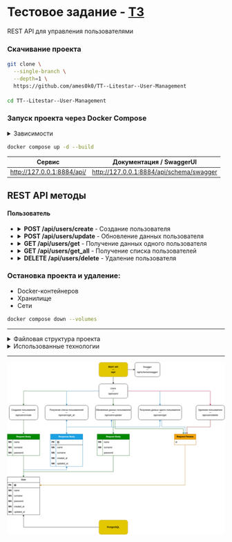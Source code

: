 # Тестовое задание - [ТЗ](../data/TestTask.txt)<br />

REST API для управления пользователями

### Скачивание проекта
```bash
git clone \
  --single-branch \
  --depth=1 \
  https://github.com/ames0k0/TT--Litestar--User-Management

cd TT--Litestar--User-Management
```

### Запуск проекта через Docker Compose
<details>
  <summary>Зависимости</summary>
  <pre>
docker -v  # Docker version 27.5.1, build 9f9e405
python -V  # Python 3.12.3</pre>
</details>

```bash
docker compose up -d --build
```
| Сервис                     | Документация / SwaggerUI                 |
| -------------------------- | ---------------------------------------- |
| http://127.0.0.1:8884/api/ | http://127.0.0.1:8884/api/schema/swagger |



## REST API методы
#### Пользователь
- <details>
  <summary><strong>POST /api/users/create</strong> - Создание пользователя</summary>

  | Тело запроса        | Тип    | Описание                             |
  | ------------------- | ------ | ------------------------------------ |
  | name                | Строка | Имя пользователя                     |
  | surname             | Строка | Фамилия пользователя                 |
  | password            | Строка | Пароль пользователя                  |

  ```json
  {
    "created_at": "2025-04-16T08:43:53.315819Z",
    "updated_at": "2025-04-16T08:43:53.315824Z",
    "name": "string",
    "surname": "string",
    "id": 1
  }
  ```
  </details>

- <details>
  <summary><strong>POST /api/users/update</strong> - Обновление данных пользователя</summary>

  | Параметры запроса   | Тип    | Описание                             |
  | ------------------- | ------ | ------------------------------------ |
  | id                  | Число  | Идентификатор пользователя           |

  | Тело запроса        | Тип    | Описание                             |
  | ------------------- | ------ | ------------------------------------ |
  | name                | Строка | Имя пользователя                     |
  | surname             | Строка | Фамилия пользователя                 |
  | password            | Строка | Пароль пользователя                  |

  ```json
  {
    "created_at": "2025-04-16T08:43:53.315819Z",
    "updated_at": "2025-04-16T08:51:44.227104Z",
    "name": "John",
    "surname": "Doe",
    "id": 1
  }
  ```
  </details>

- <details>
  <summary><strong>GET /api/users/get</strong> - Получение данных одного пользователя</summary>

  | Параметры запроса   | Тип    | Описание                             |
  | ------------------- | ------ | ------------------------------------ |
  | id                  | Число  | Идентификатор пользователя           |

  ```json
  {
    "created_at": "2025-04-16T08:43:53.315819Z",
    "updated_at": "2025-04-16T08:51:44.227104Z",
    "name": "John",
    "surname": "Doe",
    "id": 1
  }
  ```
  </details>

- <details>
  <summary><strong>GET /api/users/get_all</strong> - Получение списка пользователей</summary>

  | Параметры запроса   | Тип    | Описание                             |
  | ------------------- | ------ | ------------------------------------ |
  | id                  | Число  | Идентификатор пользователя           |

  ```json
  [
    {
      "created_at": "2025-04-16T08:43:53.315819Z",
      "updated_at": "2025-04-16T08:51:44.227104Z",
      "name": "John",
      "surname": "Doe",
      "id": 1
    }
  ]
  ```
  </details>

- <details>
  <summary><strong>DELETE /api/users/delete</strong> - Удаление пользователя</summary>

  | Параметры запроса   | Тип    | Описание                             |
  | ------------------- | ------ | ------------------------------------ |
  | id                  | Число  | Идентификатор пользователя           |

  </details>

### Остановка проекта и удаление:
- Docker-контейнеров
- Хранилище
- Сети

```bash
docker compose down --volumes
```

---

<details>
<summary>Файловая структура проекта</summary>

```bash
tree -a -I ".git|__pycache__|data|alembic" --dirsfirst
```
<pre>
.
├── src
│   ├── core
│   │   ├── config.py
│   │   ├── exceptions.py
│   │   └── __init__.py
│   ├── routes
│   │   ├── users
│   │   │   ├── __init__.py
│   │   │   ├── models.py
│   │   │   ├── repository.py
│   │   │   └── schemas.py
│   │   └── __init__.py
│   └── __init__.py
├── alembic.ini
├── docker-compose.yml
├── Dockerfile
├── .dockerignore
├── .env
├── .gitignore
├── main.py
├── poetry.lock
├── pyproject.toml
└── README.md
</pre>
</details>

<details>
<summary>Использованные технологии</summary>

| Название         | Ссылка                                             |
| ---------------- | -------------------------------------------------  |
| Litestar         | https://litestar.dev/                              |
| litestar-asyncpg | https://github.com/litestar-org/litestar-asyncpg   |
| advanced-alchemy | https://docs.advanced-alchemy.litestar.dev/latest/ |
| msgspec          | https://jcristharif.com/msgspec/                   |
| python-dotenv    | https://pypi.org/project/python-dotenv/            |
| PostgreSQL       | https://www.postgresql.org                         |
| Docker           | https://docs.docker.com                            |
| Docker Compose   | https://docs.docker.com/compose                    |

</details>

---
<p align="center"><img src="./data/Diagram.drawio.png" /></p>